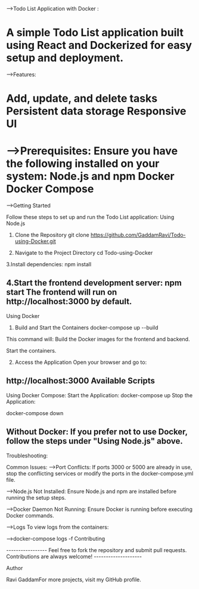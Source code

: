-->Todo List Application with Docker :

A simple Todo List application built using React and Dockerized for easy setup and deployment.
=============

-->Features:

Add, update, and delete tasks
Persistent data storage
Responsive UI
=============

-->Prerequisites:
Ensure you have the following installed on your system:
Node.js and npm
Docker
Docker Compose
=============
-->Getting Started

Follow these steps to set up and run the Todo List application:
Using Node.js

1. Clone the Repository
git clone https://github.com/GaddamRavi/Todo-using-Docker.git

2. Navigate to the Project Directory
cd Todo-using-Docker

3.Install dependencies:
npm install

4.Start the frontend development server:
npm start
The frontend will run on http://localhost:3000 by default.
-------------------------
Using Docker

1. Build and Start the Containers
docker-compose up --build

This command will:
Build the Docker images for the frontend and backend.

Start the containers.

2. Access the Application
Open your browser and go to:

http://localhost:3000
Available Scripts
---------------------

Using Docker Compose:
Start the Application:
docker-compose up
Stop the Application:

docker-compose down

Without Docker:
If you prefer not to use Docker, follow the steps under "Using Node.js" above.
---------------------
Troubleshooting:

Common Issues:
-->Port Conflicts:
If ports 3000 or 5000 are already in use, stop the conflicting services or modify the ports in the docker-compose.yml file.

-->Node.js Not Installed:
Ensure Node.js and npm are installed before running the setup steps.

-->Docker Daemon Not Running:
Ensure Docker is running before executing Docker commands.

-->Logs
To view logs from the containers:

-->docker-compose logs -f
Contributing

  -----------------     Feel free to fork the repository and submit pull requests. Contributions are always welcome!    --------------------

Author

Ravi GaddamFor more projects, visit my GitHub profile.

